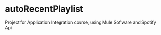 # autoRecentPlaylist
Project for Application Integration course, using Mule Software and Spotify Api
